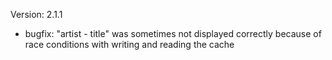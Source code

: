 Version: 2.1.1
- bugfix: "artist - title" was sometimes not displayed correctly because of race conditions with writing and reading the cache